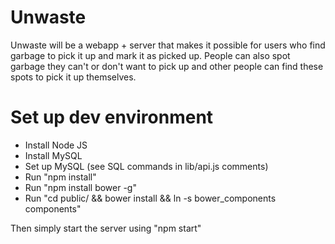 Unwaste
=======

Unwaste will be a webapp + server that makes it possible for users who find garbage
to pick it up and mark it as picked up. People can also spot garbage they can't
or don't want to pick up and other people can find these spots to pick it up
themselves.

Set up dev environment
======================

- Install Node JS
- Install MySQL
- Set up MySQL (see SQL commands in lib/api.js comments)
- Run "npm install"
- Run "npm install bower -g"
- Run "cd public/ && bower install && ln -s bower_components components"

Then simply start the server using "npm start"

